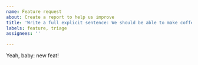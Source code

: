 ```yaml
---
name: Feature request 
about: Create a report to help us improve
title: 'Write a full explicit sentence: We should be able to make coffee.'
labels: feature, triage
assignees: ''

---
```


Yeah, baby: new feat!
